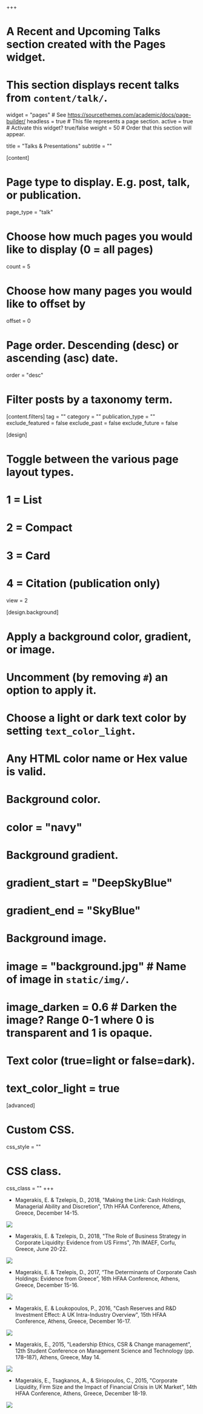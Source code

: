 +++
# A Recent and Upcoming Talks section created with the Pages widget.
# This section displays recent talks from `content/talk/`.

widget = "pages"  # See https://sourcethemes.com/academic/docs/page-builder/
headless = true  # This file represents a page section.
active = true  # Activate this widget? true/false
weight = 50  # Order that this section will appear.

title = "Talks & Presentations"
subtitle = ""

[content]
  # Page type to display. E.g. post, talk, or publication.
  page_type = "talk"
  
  # Choose how much pages you would like to display (0 = all pages)
  count = 5
  
  # Choose how many pages you would like to offset by
  offset = 0

  # Page order. Descending (desc) or ascending (asc) date.
  order = "desc"

  # Filter posts by a taxonomy term.
  [content.filters]
    tag = ""
    category = ""
    publication_type = ""
    exclude_featured = false
    exclude_past = false
    exclude_future = false
    
[design]
  # Toggle between the various page layout types.
  #   1 = List
  #   2 = Compact
  #   3 = Card
  #   4 = Citation (publication only)
  view = 2
  
[design.background]
  # Apply a background color, gradient, or image.
  #   Uncomment (by removing `#`) an option to apply it.
  #   Choose a light or dark text color by setting `text_color_light`.
  #   Any HTML color name or Hex value is valid.

  # Background color.
  # color = "navy"
  
  # Background gradient.
  # gradient_start = "DeepSkyBlue"
  # gradient_end = "SkyBlue"
  
  # Background image.
  # image = "background.jpg"  # Name of image in `static/img/`.
  # image_darken = 0.6  # Darken the image? Range 0-1 where 0 is transparent and 1 is opaque.

  # Text color (true=light or false=dark).
  # text_color_light = true  
  
[advanced]
 # Custom CSS. 
 css_style = ""
 
 # CSS class.
 css_class = ""
+++

* Magerakis, E. & Tzelepis, D., 2018, "Making the Link: Cash Holdings, Managerial Ability and Discretion", 17th HFAA Conference, Athens, Greece, December 14-15. 

[<img src="img/html.png">](http://www.hfaa.gr/wp-content/uploads/2018/12/program-HFAA-2018-web.pdf) 

* Magerakis, E. & Tzelepis, D., 2018, "The Role of Business Strategy in Corporate Liquidity: Evidence from US Firms", 7th IMAEF, Corfu, Greece, June 20-22. 

[<img src="img/html.png">](http://www.econ.uoi.gr/imaef2018/imaef2018_scientific_programme.pdf)

* Magerakis, E. & Tzelepis, D., 2017, “The Determinants of Corporate Cash Holdings: Evidence from Greece”, 16th HFAA Conference, Athens, Greece, December 15-16.

[<img src="img/html.png">](http://www.hfaa.gr/wp-content/uploads/2017/12/program-HFAA-2017-web-final.pdf)

* Magerakis, E. & Loukopoulos, P., 2016, "Cash Reserves and R&D Investment Effect: A UK Intra-Industry Overview", 15th HFAA Conference, Athens, Greece, December 16-17.

[<img src="img/html.png">](http://www.hfaa.gr/wp-content/uploads/2016/12/program-HFAA-2016-final.pdf)

* Magerakis, E., 2015, "Leadership Ethics, CSR & Change management", 12th Student Conference on Management Science and Technology (pp. 178–187), Athens, Greece, May 14.

[<img src="img/html.png">](https://www.dept.aueb.gr/en/dmst/content/12th-dmst-student-conference)

* Magerakis, E., Tsagkanos, A., & Siriopoulos, C., 2015, "Corporate Liquidity, Firm Size and the Impact of Financial Crisis in UK Market", 14th HFAA Conference, Athens, Greece, December 18-19.

[<img src="img/html.png">](http://www.hfaa.gr/wp-content/uploads/2015/12/program-HFAA-2015-web.pdf)

